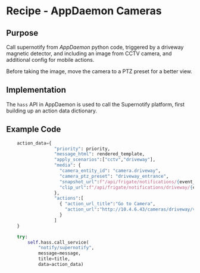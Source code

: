 # Recipe - AppDaemon Cameras

## Purpose

Call supernotify from *AppDaemon* python code, triggered by a driveway magnetic detector, and
including an image from CCTV camera, and additional config for mobile actions.

Before taking the image, move the camera to a PTZ preset for a better view.

## Implementation

The `hass` API in AppDaemon is used to call the Supernotify platform, first building up
an action data dictionary.

## Example Code

```python
    action_data={
                  "priority": priority,
                  "message_html": rendered_template,
                  "apply_scenarios":["cctv","driveway"],
                  "media": {
                    "camera_entity_id": "camera.driveway",
                    "camera_ptz_preset": "driveway_entrance",
                    "snapshot_url":f"/api/frigate/notifications/{event_id}/snapshot.jpg",
                    "clip_url":f"/api/frigate/notifications/driveway/{event_id}/clip.mp4",
                  },
                  "actions":[
                    { "action_url_title":"Go to Camera",
                      "action_url":"http://10.4.6.43/cameras/driveway/view"
                    }
                  ]
    }

    try:
        self.hass.call_service(
            "notify/supernotify",
            message=message,
            title=title,
            data=action_data)
```
